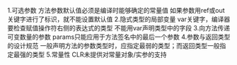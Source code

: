 1.可选参数
方法参数默认值必须是编译时能够确定的常量值
如果参数用ref或out关键字进行了标识，就不能设置默认值
2.隐式类型的局部变量
var关键字，编译器要检查赋值操作符右侧的表达式的类型
不能用var声明类型中的字段
3.向方法传递可变数量的参数
params只能应用于方法签名中的最后一个参数
4.参数与返回类型的设计规范
一般声明方法的参数类型时，应指定最弱的类型；而返回类型一般指定最强的类型
5.常量性
CLR未提供对常量对象/实参的支持